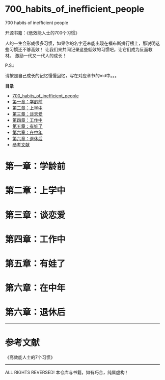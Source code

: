 # 700_habits_of_inefficient_people
700 habits of inefficient people

开源书籍：《低效能人士的700个习惯》

人的一生会形成很多习惯，如果你的名字还未能出现在福布斯排行榜上，那说明这些习惯还不够高效！
让我们来共同记录这些低效的习惯吧，让它们成为反面教材。
激励一代又一代人的成长！

P.S.:

请按照自己成长的记忆慢慢回忆，写在对应章节的md中。。。


**目录**

- [700_habits_of_inefficient_people](#700_habits_of_inefficient_people)
- [第一章：学龄前](#第一章学龄前)
- [第二章：上学中](#第二章上学中)
- [第三章：谈恋爱](#第三章谈恋爱)
- [第四章：工作中](#第四章工作中)
- [第五章：有娃了](#第五章有娃了)
- [第六章：在中年](#第六章在中年)
- [第六章：退休后](#第六章退休后)
- [参考文献](#参考文献)



# 第一章：学龄前


# 第二章：上学中


# 第三章：谈恋爱


# 第四章：工作中

# 第五章：有娃了

# 第六章：在中年


# 第六章：退休后

-----

# 参考文献

《高效能人士的7个习惯》


--------

ALL RIGHTS REVERSED!
本仓库与书籍，如有巧合，纯属虚构！

